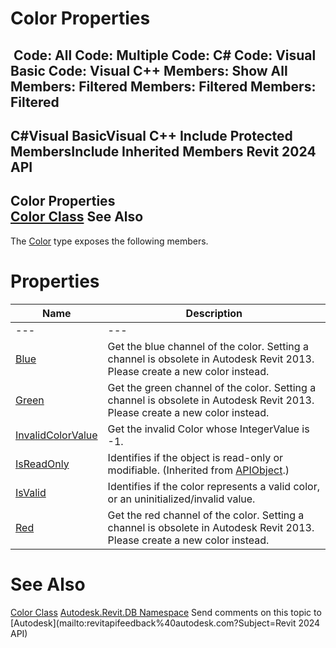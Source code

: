 # Color Properties

﻿
 Code: All Code: Multiple Code: C# Code: Visual Basic Code: Visual C++  Members: Show All Members: Filtered Members: Filtered Members: Filtered   
---  
C#Visual BasicVisual C++
Include Protected MembersInclude Inherited Members
Revit 2024 API  
---  
Color Properties  
[Color Class](3735f9b9-d477-09ea-25bd-67f34134595f.md "Color Class") See Also  
---  
The [Color](3735f9b9-d477-09ea-25bd-67f34134595f.md "Color Class") type exposes the following members.
# Properties
| Name | Description |
| --- | --- |
| --- | --- | --- |
| [Blue](da86f079-e57f-450c-91c0-e3127f265e6f.md "Blue Property") | Get the blue channel of the color. Setting a channel is obsolete in Autodesk Revit 2013. Please create a new color instead. |
| [Green](f44aa41d-1bba-c181-26f8-1af4a5d05e38.md "Green Property") | Get the green channel of the color. Setting a channel is obsolete in Autodesk Revit 2013. Please create a new color instead. |
| [InvalidColorValue](2e41e7d0-2e6a-00b5-855d-4d9d7a816c55.md "InvalidColorValue Property") | Get the invalid Color whose IntegerValue is -1. |
| [IsReadOnly](d516bcd2-a3fd-a578-58f6-f1add979bd07.md "IsReadOnly Property") | Identifies if the object is read-only or modifiable. (Inherited from [APIObject](beb86ef5-39ad-3f0d-0cd9-0c929387a2bb.md "APIObject Class").) |
| [IsValid](8d476082-24da-70be-dc81-3998708ee44f.md "IsValid Property") | Identifies if the color represents a valid color, or an uninitialized/invalid value. |
| [Red](23167ef4-6dea-f24d-3d9f-66a7e0204df2.md "Red Property") | Get the red channel of the color. Setting a channel is obsolete in Autodesk Revit 2013. Please create a new color instead. |

# See Also
[Color Class](3735f9b9-d477-09ea-25bd-67f34134595f.md "Color Class")
[Autodesk.Revit.DB Namespace](87546ba7-461b-c646-cbb1-2cb8f5bff8b2.md "Autodesk.Revit.DB Namespace")
Send comments on this topic to [Autodesk](mailto:revitapifeedback%40autodesk.com?Subject=Revit 2024 API)